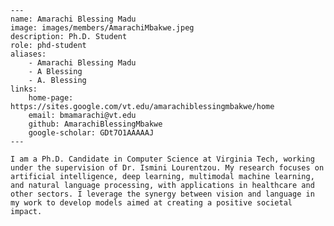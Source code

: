
    ---
    name: Amarachi Blessing Madu
    image: images/members/AmarachiMbakwe.jpeg
    description: Ph.D. Student
    role: phd-student
    aliases:
        - Amarachi Blessing Madu
        - A Blessing
        - A. Blessing
    links: 
        home-page: https://sites.google.com/vt.edu/amarachiblessingmbakwe/home
        email: bmamarachi@vt.edu
        github: AmarachiBlessingMbakwe
        google-scholar: GDt7O1AAAAAJ
    ---

    I am a Ph.D. Candidate in Computer Science at Virginia Tech, working under the supervision of Dr. Ismini Lourentzou. My research focuses on artificial intelligence, deep learning, multimodal machine learning, and natural language processing, with applications in healthcare and other sectors. I leverage the synergy between vision and language in my work to develop models aimed at creating a positive societal impact.

    